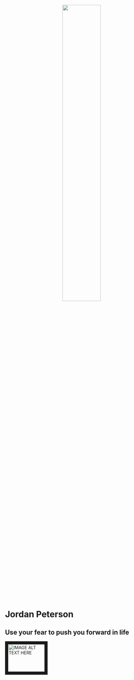 <p align="center">
<img width="50%" src="http://i.imgur.com/JuCQfLt.jpg">
</p>

# Jordan Peterson

## Use your fear to push you forward in life

<a href="http://www.youtube.com/watch?feature=player_embedded&v=YOUTUBE_VIDEO_ID_HERE
" target="_blank"><img src="http://img.youtube.com/vi/oHfyHuymGcU/0.jpg" 
alt="IMAGE ALT TEXT HERE" width="120" height="90" border="10" /></a>

